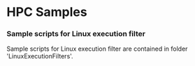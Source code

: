 # HPC Samples
### Sample scripts for Linux execution filter
Sample scripts for Linux execution filter are contained in folder 'LinuxExecutionFilters'.
